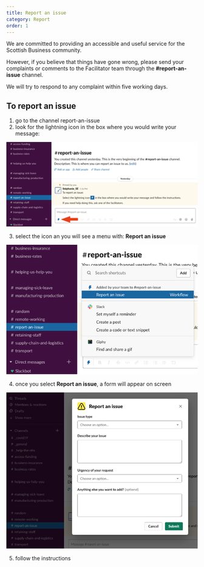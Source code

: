 ```yaml
---
title: Report an issue
category: Report
order: 1
---
```


We are committed to providing an accessible and useful service for the Scottish Business community.

However, if you believe that things have gone wrong, please send your complaints or comments to the Facilitator team through the **#report-an-issue** channel.

We will try to respond to any complaint within five working days.


## To report an issue

1) go to the channel report-an-issue
2) look for the lightning icon in the box where you would write your message:

![screenshot showing where the icon is in slack](../../images/report-issue1.png)

3) select the icon an you will see a menu with: **Report an issue**

![screenshot showing where the icon is in slack](../../images/report-issue2.png)

4) once you select **Report an issue**, a form will appear on screen

![screenshot showing where the icon is in slack](../../images/report-issue3.png)

5) follow the instructions
